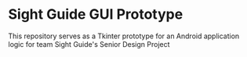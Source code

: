 # Sight Guide GUI Prototype
This repository serves as a Tkinter prototype for an Android application logic for team Sight Guide's Senior Design Project
